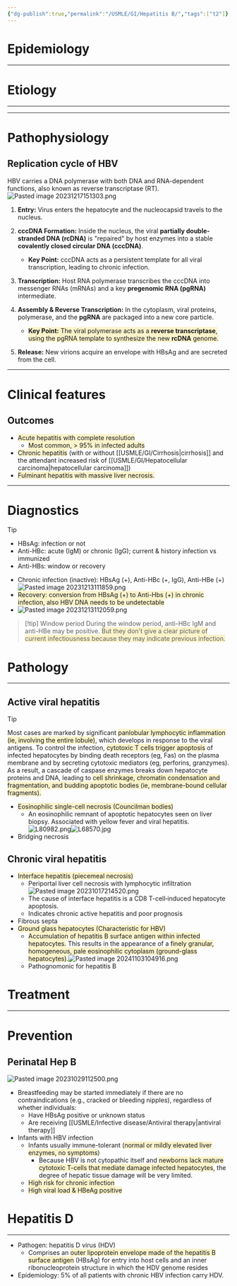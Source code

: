 ```yaml
---
{"dg-publish":true,"permalink":"/USMLE/GI/Hepatitis B/","tags":["t2"]}
---
```


# Epidemiology


---
# Etiology


---

---
# Pathophysiology
## Replication cycle of HBV
HBV carries a DNA polymerase with both DNA and RNA-dependent functions, also known as reverse transcriptase (RT).![Pasted image 20231217151303.png](/img/user/appendix/Pasted%20image%2020231217151303.png)
1. **Entry:** Virus enters the hepatocyte and the nucleocapsid travels to the nucleus.
    
2. **cccDNA Formation:** Inside the nucleus, the viral **partially double-stranded DNA (rcDNA)** is "repaired" by host enzymes into a stable **covalently closed circular DNA (cccDNA)**.
    
    - **Key Point:** cccDNA acts as a persistent template for all viral transcription, leading to chronic infection.
3. **Transcription:** Host RNA polymerase transcribes the cccDNA into messenger RNAs (mRNAs) and a key **pregenomic RNA (pgRNA)** intermediate.
    
4. **Assembly & Reverse Transcription:** In the cytoplasm, viral proteins, polymerase, and the **pgRNA** are packaged into a new core particle.
    
    - <span style="background:rgba(240, 200, 0, 0.2)">**Key Point:** The viral polymerase acts as a **reverse transcriptase**, using the pgRNA template to synthesize the new **rcDNA** genome.</span>
5. **Release:** New virions acquire an envelope with HBsAg and are secreted from the cell.

---
# Clinical features
## Outcomes
- <span style="background:rgba(240, 200, 0, 0.2)">Acute hepatitis with complete resolution</span>
	- <span style="background:rgba(240, 200, 0, 0.2)">Most common, > 95% in infected adults</span>
- <span style="background:rgba(240, 200, 0, 0.2)">Chronic hepatitis</span> (with or without [[USMLE/GI/Cirrhosis\|cirrhosis]] and the attendant increased risk of [[USMLE/GI/Hepatocellular carcinoma\|hepatocellular carcinoma]])
- <span style="background:rgba(240, 200, 0, 0.2)">Fulminant hepatitis with massive liver necrosis.</span>

---
# Diagnostics
>[!tip] 
>- HBsAg: infection or not
>- Anti-HBc: acute (IgM) or chronic (IgG); current & history infection vs immunized
>- Anti-HBs: window or recovery
- Chronic infection (inactive): HBsAg (+), Anti-HBc (+, IgG), Anti-HBe (+)![Pasted image 20231213111859.png](/img/user/appendix/Pasted%20image%2020231213111859.png)
- <span style="background:rgba(240, 200, 0, 0.2)">Recovery: conversion from HBsAg (+) to Anti-Hbs (+) in chronic infection, also HBV DNA needs to be undetectable</span>
- ![Pasted image 20231213112059.png](/img/user/appendix/Pasted%20image%2020231213112059.png)
>[!tip] Window period
>During the window period, anti-HBc IgM and anti-HBe may be positive. <span style="background:rgba(240, 200, 0, 0.2)">But they don't give a clear picture of current infectiousness because they may indicate previous infection.</span>

# Pathology
---
## Active viral hepatitis
>[!tip] 
>Most cases are marked by significant <span style="background:rgba(240, 200, 0, 0.2)">panlobular lymphocytic inflammation (ie, involving the entire lobule)</span>, which develops in response to the viral antigens.  To control the infection, <span style="background:rgba(240, 200, 0, 0.2)">cytotoxic T cells trigger apoptosis</span> of infected hepatocytes by binding death receptors (eg, Fas) on the plasma membrane and by secreting cytotoxic mediators (eg, perforins, granzymes).  As a result, a cascade of caspase enzymes breaks down hepatocyte proteins and DNA, leading to <span style="background:rgba(240, 200, 0, 0.2)">cell shrinkage, chromatin condensation and fragmentation, and budding apoptotic bodies (ie, membrane-bound cellular fragments).</span>
- <span style="background:rgba(240, 200, 0, 0.2)">Eosinophilic single-cell necrosis (Councilman bodies) </span>
	- An eosinophilic remnant of apoptotic hepatocytes seen on liver biopsy. Associated with yellow fever and viral hepatitis.![L80982.png](/img/user/appendix/L80982.png)![L68570.jpg](/img/user/appendix/L68570.jpg)
- Bridging necrosis
## Chronic viral hepatitis
- <span style="background:rgba(240, 200, 0, 0.2)">Interface hepatitis (piecemeal necrosis) </span>
	- Periportal liver cell necrosis with lymphocytic infiltration![Pasted image 20231017214520.png](/img/user/appendix/Pasted%20image%2020231017214520.png)
	- The cause of interface hepatitis is a CD8 T-cell‑induced hepatocyte apoptosis.
	- Indicates chronic active hepatitis and poor prognosis
- Fibrous septa
- <span style="background:rgba(240, 200, 0, 0.2)">Ground glass hepatocytes (Characteristic for HBV)</span>
	- <span style="background:rgba(240, 200, 0, 0.2)">Accumulation of hepatitis B surface antigen within infected hepatocytes.</span> This results in the appearance of a <span style="background:rgba(240, 200, 0, 0.2)">finely granular, homogeneous, pale eosinophilic cytoplasm (ground-glass hepatocytes)</span>.![Pasted image 20241103104916.png](/img/user/appendix/Pasted%20image%2020241103104916.png)
	- Pathognomonic for hepatitis B

# Treatment
---

# Prevention
## Perinatal Hep B
![Pasted image 20231029112500.png](/img/user/appendix/Pasted%20image%2020231029112500.png)
- Breastfeeding may be started immediately if there are no contraindications (e.g., cracked or bleeding nipples), regardless of whether individuals:
	- Have HBsAg positive or unknown status
	- Are receiving [[USMLE/Infective disease/Antiviral therapy\|antiviral therapy]]
- Infants with HBV infection
	- Infants usually immune-tolerant (<span style="background:rgba(240, 200, 0, 0.2)">normal or mildly elevated liver enzymes, no symptoms</span>)
		- Because HBV is not cytopathic itself and <span style="background:rgba(240, 200, 0, 0.2)">newborns lack mature cytotoxic T-cells that mediate damage infected hepatocytes</span>, the degree of hepatic tissue damage will be very limited.
	- <span style="background:rgba(240, 200, 0, 0.2)">High risk for chronic infection</span>
	- <span style="background:rgba(240, 200, 0, 0.2)">High viral load & HBeAg positive</span>
# Hepatitis D
---
- Pathogen: hepatitis D virus (HDV)
	- Comprises an <span style="background:rgba(240, 200, 0, 0.2)">outer lipoprotein envelope made of the hepatitis B surface antigen</span> (HBsAg) for entry into host cells and an inner ribonucleoprotein structure in which the HDV genome resides
- Epidemiology: 5% of all patients with chronic HBV infection carry HDV.
